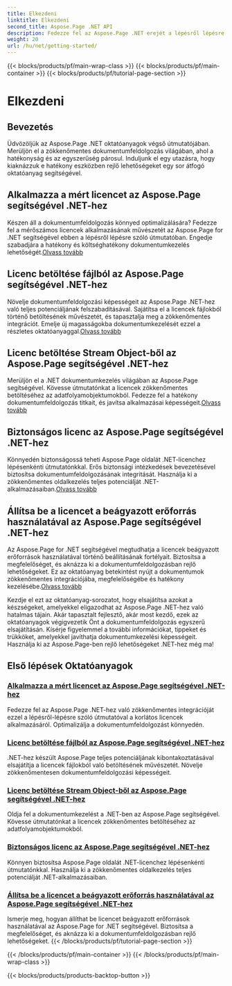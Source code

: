 ```yaml
---
title: Elkezdeni
linktitle: Elkezdeni
second_title: Aspose.Page .NET API
description: Fedezze fel az Aspose.Page .NET erejét a lépésről lépésre bemutatott oktatóanyagok segítségével. Alkalmazzon fizetős licenceket, töltsön be fájlokból vagy adatfolyamokból, biztonságos licenceket stb.
weight: 20
url: /hu/net/getting-started/
---
```


{{< blocks/products/pf/main-wrap-class >}}
{{< blocks/products/pf/main-container >}}
{{< blocks/products/pf/tutorial-page-section >}}

# Elkezdeni

## Bevezetés

Üdvözöljük az Aspose.Page .NET oktatóanyagok végső útmutatójában. Merüljön el a zökkenőmentes dokumentumfeldolgozás világában, ahol a hatékonyság és az egyszerűség párosul. Induljunk el egy utazásra, hogy kiaknázzuk e hatékony eszközben rejlő lehetőségeket egy sor átfogó oktatóanyag segítségével.

## Alkalmazza a mért licencet az Aspose.Page segítségével .NET-hez
 Készen áll a dokumentumfeldolgozás könnyed optimalizálására? Fedezze fel a mérőszámos licencek alkalmazásának művészetét az Aspose.Page for .NET segítségével ebben a lépésről lépésre szóló útmutatóban. Engedje szabadjára a hatékony és költséghatékony dokumentumkezelés lehetőségét.[Olvass tovább](./apply-metered-license/)

## Licenc betöltése fájlból az Aspose.Page segítségével .NET-hez
Növelje dokumentumfeldolgozási képességeit az Aspose.Page .NET-hez való teljes potenciáljának felszabadításával. Sajátítsa el a licencek fájlokból történő betöltésének művészetét, és tapasztalja meg a zökkenőmentes integrációt. Emelje új magasságokba dokumentumkezelését ezzel a részletes oktatóanyaggal.[Olvass tovább](./load-license-from-file/)

## Licenc betöltése Stream Object-ből az Aspose.Page segítségével .NET-hez
 Merüljön el a .NET dokumentumkezelés világában az Aspose.Page segítségével. Kövesse útmutatónkat a licencek zökkenőmentes betöltéséhez az adatfolyamobjektumokból. Fedezze fel a hatékony dokumentumfeldolgozás titkait, és javítsa alkalmazásai képességeit.[Olvass tovább](./load-license-from-stream-object/)

## Biztonságos licenc az Aspose.Page segítségével .NET-hez
 Könnyedén biztonságossá teheti Aspose.Page oldalát .NET-licenchez lépésenkénti útmutatónkkal. Erős biztonsági intézkedések bevezetésével biztosítsa dokumentumfeldolgozásának integritását. Használja ki a zökkenőmentes oldalkezelés teljes potenciálját .NET-alkalmazásaiban.[Olvass tovább](./secure-license/)

## Állítsa be a licencet a beágyazott erőforrás használatával az Aspose.Page segítségével .NET-hez
Az Aspose.Page for .NET segítségével megtudhatja a licencek beágyazott erőforrások használatával történő beállításának fortélyait. Biztosítsa a megfelelőséget, és aknázza ki a dokumentumfeldolgozásban rejlő lehetőségeket. Ez az oktatóanyag betekintést nyújt a dokumentumok zökkenőmentes integrációjába, megfelelőségébe és hatékony kezelésébe.[Olvass tovább](./set-license-using-embedded-resource/)

Kezdje el ezt az oktatóanyag-sorozatot, hogy elsajátítsa azokat a készségeket, amelyekkel eligazodhat az Aspose.Page .NET-hez való hatalmas tájain. Akár tapasztalt fejlesztő, akár most kezdő, ezek az oktatóanyagok végigvezetik Önt a dokumentumfeldolgozás egyszerű elsajátításán. Kísérje figyelemmel a további információkat, tippeket és trükköket, amelyekkel javíthatja dokumentumkezelési képességeit. Használja ki az Aspose.Page-ben rejlő lehetőségeket .NET-hez még ma!
## Első lépések Oktatóanyagok
### [Alkalmazza a mért licencet az Aspose.Page segítségével .NET-hez](./apply-metered-license/)
Fedezze fel az Aspose.Page .NET-hez való zökkenőmentes integrációját ezzel a lépésről-lépésre szóló útmutatóval a korlátos licencek alkalmazásáról. Optimalizálja a dokumentumfeldolgozást könnyedén.
### [Licenc betöltése fájlból az Aspose.Page segítségével .NET-hez](./load-license-from-file/)
.NET-hez készült Aspose.Page teljes potenciáljának kibontakoztatásával elsajátítja a licencek fájlokból való betöltésének művészetét. Növelje zökkenőmentesen dokumentumfeldolgozási képességeit.
### [Licenc betöltése Stream Object-ből az Aspose.Page segítségével .NET-hez](./load-license-from-stream-object/)
Oldja fel a dokumentumkezelést a .NET-ben az Aspose.Page segítségével. Kövesse útmutatónkat a licencek zökkenőmentes betöltéséhez az adatfolyamobjektumokból.
### [Biztonságos licenc az Aspose.Page segítségével .NET-hez](./secure-license/)
Könnyen biztosítsa Aspose.Page oldalát .NET-licenchez lépésenkénti útmutatónkkal. Használja ki a zökkenőmentes oldalkezelés teljes potenciálját .NET-alkalmazásaiban.
### [Állítsa be a licencet a beágyazott erőforrás használatával az Aspose.Page segítségével .NET-hez](./set-license-using-embedded-resource/)
Ismerje meg, hogyan állíthat be licencet beágyazott erőforrások használatával az Aspose.Page for .NET segítségével. Biztosítsa a megfelelőséget, és aknázza ki a dokumentumfeldolgozásban rejlő lehetőségeket.
{{< /blocks/products/pf/tutorial-page-section >}}

{{< /blocks/products/pf/main-container >}}
{{< /blocks/products/pf/main-wrap-class >}}

{{< blocks/products/products-backtop-button >}}
